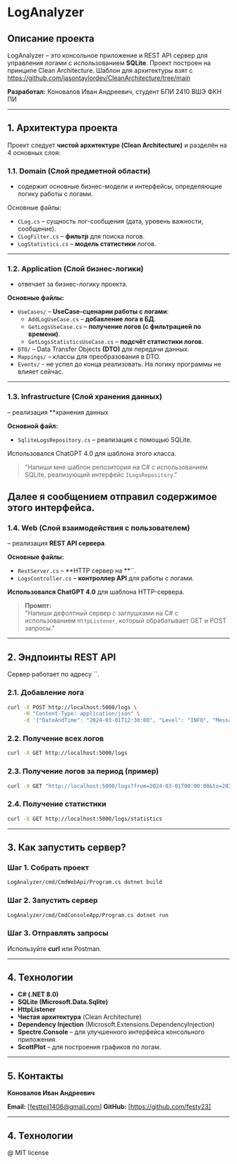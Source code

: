 # **LogAnalyzer**

## **Описание проекта**

LogAnalyzer – это консольное приложение и REST API сервер для управления логами с использованием **SQLite**. Проект построен на принципе Clean Architecture.
Шаблон для архитектуры взят с https://github.com/jasontaylordev/CleanArchitecture/tree/main

 **Разработал:** Коновалов Иван Андреевич, студент БПИ 2410 ВШЭ ФКН ПИ

---

## **1. Архитектура проекта**

Проект следует **чистой архитектуре (Clean Architecture)** и разделён на 4 основных слоя:

### **1.1. Domain (Слой предметной области)**

- содержит основные бизнес-модели и интерфейсы, определяющие логику работы с логами.

Основные файлы:

- `CLog.cs` – сущность лог-сообщения (дата, уровень важности, сообщение).
- `CLogFilter.cs` – **фильтр** для поиска логов.
- `LogStatistics.cs` – **модель статистики** логов.
---

### **1.2. Application (Слой бизнес-логики)**

- отвечает за бизнес-логику проекта.

**Основные файлы:**

- `UseCases/` – **UseCase-сценарии работы с логами**:
  - `AddLogUseCase.cs` – **добавление лога в БД**.
  - `GetLogsUseCase.cs` – **получение логов (с фильтрацией по времени)**.
  - `GetLogsStatisticsUseCase.cs` – **подсчёт статистики логов**.
- `DTO/` – Data Transfer Objects **(DTO)** для передачи данных.
- `Mappings/` – классы для преобразования в DTO.
- `Events/` - не успел до конца реализовать. На логику программы не влияет сейчас.
---

### **1.3. Infrastructure (Слой хранения данных)**

– реализация **хранения данных

**Основной файл:**

- `SqliteLogsRepository.cs` – реализация с помощью SQLite.

Использовался ChatGPT 4.0 для шаблона этого класса.

> "Напиши мне шаблон репозитория на C# с использованием SQLite, реализующий интерфейс `ILogsRepository`."

Далее я сообщением отправил содержимое этого интерфейса.
---

### **1.4. Web (Слой взаимодействия с пользователем)**

– реализация **REST API сервера**.

**Основные файлы:**

- `RestServer.cs` – **HTTP сервер на **``.
- `LogsController.cs` – **контроллер API** для работы с логами.

**Использовался ChatGPT 4.0** для шаблона HTTP-сервера.

> **Промпт:**\
> "Напиши дефолтный сервер с заглушками на C# с использованием `HttpListener`, который обрабатывает GET и POST запросы."
---

## **2. Эндпоинты REST API**

Сервер работает по адресу ``.

### **2.1. Добавление лога**

```sh
curl -X POST http://localhost:5000/logs \
     -H "Content-Type: application/json" \
     -d '{"DateAndTime": "2024-03-01T12:30:00", "Level": "INFO", "Message": "Сервер запущен успешно"}'
```

### **2.2. Получение всех логов**

```sh
curl -X GET http://localhost:5000/logs
```

### **2.3. Получение логов за период (пример)**

```sh
curl -X GET "http://localhost:5000/logs?from=2024-03-01T00:00:00&to=2024-03-01T23:59:59"
```

### **2.4. Получение статистики**

```sh
curl -X GET http://localhost:5000/logs/statistics
```
---

## **3. Как запустить сервер?**

### **Шаг 1. Собрать проект**

```sh
LogAnalyzer/cmd/CmdWebApi/Program.cs dotnet build
```

### **Шаг 2. Запустить сервер**

```sh
LogAnalyzer/cmd/CmdConsoleApp/Program.cs dotnet run
```

### **Шаг 3. Отправлять запросы**

Используйте **curl** или Postman.

---

## **4. Технологии**

- **C# (.NET 8.0)**
- **SQLite (Microsoft.Data.Sqlite)**
- **HttpListener**
- **Чистая архитектура** (Clean Architecture)
- **Dependency Injection** (Microsoft.Extensions.DependencyInjection)
- **Spectre.Console** – для улучшенного интерфейса консольного приложения.
- **ScottPlot** – для построения графиков по логам.

---

## **5. Контакты**

**Коновалов Иван Андреевич**

**Email:** [festteil1406@gmail.com]
**GitHub:** [https://github.com/festy23]


---
## **4. Технологии**

@ MIT license


